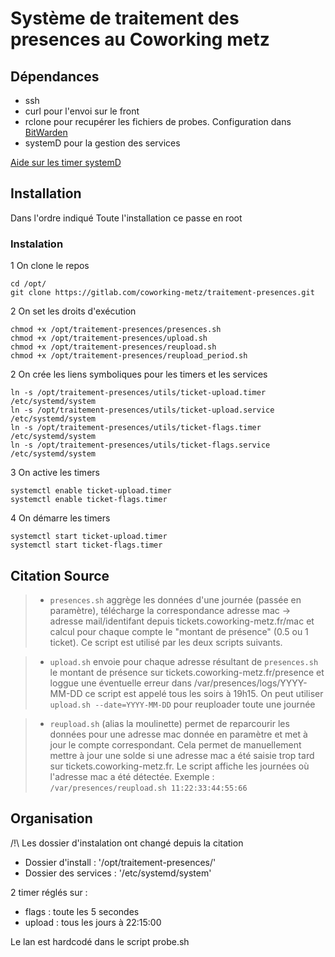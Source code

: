 # Système de traitement des presences au Coworking metz

## Dépendances

- ssh
- curl pour l'envoi sur le front
- rclone pour recupérer les fichiers de probes. Configuration dans [BitWarden](https://vault.bitwarden.com/#/vault?search=rc&itemId=6b663eae-c1bf-4d06-84e7-b1e700e83661)
- systemD pour la gestion des services

[Aide sur les timer systemD](https://wiki.archlinux.org/index.php/Systemd/Timers)

## Installation
Dans l'ordre indiqué
Toute l'installation ce passe en root


### Instalation 

1 On clone le repos
```
cd /opt/
git clone https://gitlab.com/coworking-metz/traitement-presences.git
```
2 On set les droits d'exécution
```
chmod +x /opt/traitement-presences/presences.sh
chmod +x /opt/traitement-presences/upload.sh
chmod +x /opt/traitement-presences/reupload.sh
chmod +x /opt/traitement-presences/reupload_period.sh
```
2 On crée les liens symboliques pour les timers et les services
```
ln -s /opt/traitement-presences/utils/ticket-upload.timer /etc/systemd/system
ln -s /opt/traitement-presences/utils/ticket-upload.service /etc/systemd/system
ln -s /opt/traitement-presences/utils/ticket-flags.timer /etc/systemd/system
ln -s /opt/traitement-presences/utils/ticket-flags.service /etc/systemd/system
```
3 On active les timers
```
systemctl enable ticket-upload.timer
systemctl enable ticket-flags.timer
```
4 On démarre les timers
```
systemctl start ticket-upload.timer
systemctl start ticket-flags.timer
```

## Citation Source


> - `presences.sh` aggrège les données d'une journée (passée en paramètre), télécharge la correspondance adresse mac -> adresse mail/identifant depuis tickets.coworking-metz.fr/mac  et calcul pour chaque compte le "montant de présence" (0.5 ou 1 ticket). Ce script est utilisé par les deux scripts suivants.

> - `upload.sh` envoie pour chaque adresse résultant de `presences.sh` le montant de présence sur tickets.coworking-metz.fr/presence et loggue une éventuelle erreur dans /var/presences/logs/YYYY-MM-DD ce script est appelé tous les soirs à 19h15. On peut utiliser `upload.sh --date=YYYY-MM-DD` pour reuploader toute une journée

> - `reupload.sh` (alias la moulinette) permet de reparcourir les données pour une adresse mac donnée en paramètre et met à jour le compte correspondant. Cela permet de manuellement mettre à jour une solde si une adresse mac a été saisie trop tard sur tickets.coworking-metz.fr. Le script affiche les journées où l'adresse mac a été détectée. Exemple : `/var/presences/reupload.sh 11:22:33:44:55:66`

## Organisation

 /!\ Les dossier d'instalation ont changé depuis la citation

 - Dossier d'install : '/opt/traitement-presences/'
 - Dossier des services : '/etc/systemd/system'

2 timer réglés sur :
- flags : toute les 5 secondes
- upload : tous les jours à 22:15:00

Le lan est hardcodé dans le script probe.sh



